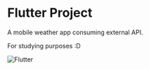 # Flutter Project

A mobile weather app consuming external API.

For studying purposes :D



![Flutter](Flutter.png)

